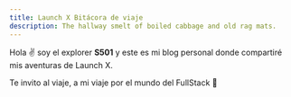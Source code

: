 ```yaml
---
title: Launch X Bitácora de viaje
description: The hallway smelt of boiled cabbage and old rag mats.
---
```


Hola ✌️  soy el explorer **S501** y este es mi blog personal donde compartiré mis aventuras de Launch X.

Te invito al viaje, a mi viaje por el mundo del FullStack
🚀
